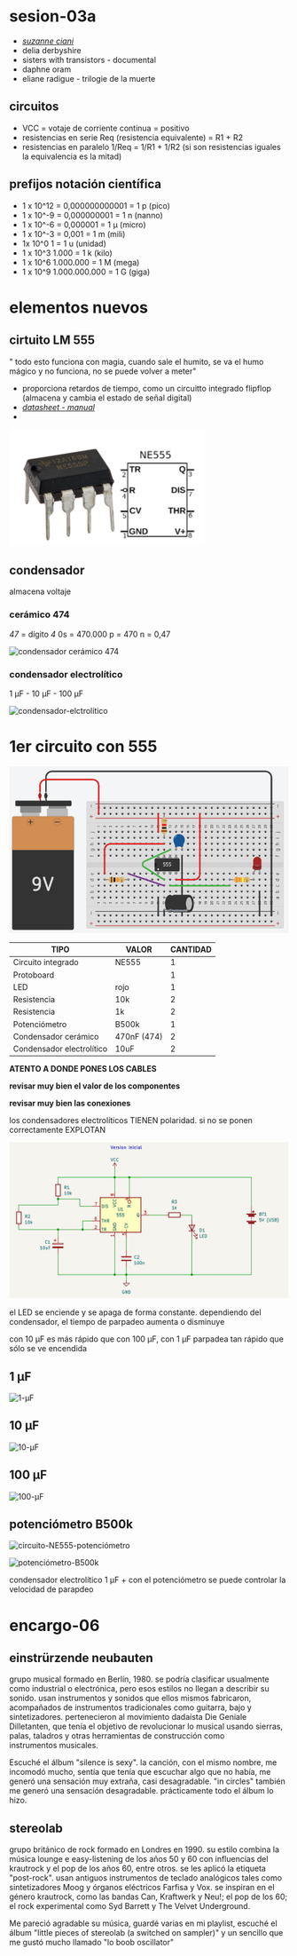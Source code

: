 # sesion-03a

- *[suzanne ciani](https://www.youtube.com/watch?v=nJWk7jiASP0)*
- delia derbyshire
- sisters with transistors - documental
- daphne oram
- eliane radigue - trilogie de la muerte

## circuitos

- VCC = votaje de corriente continua = positivo
- resistencias en serie Req (resistencia equivalente) = R1 + R2
- resistencias en paralelo 1/Req = 1/R1 + 1/R2 (si son resistencias iguales la equivalencia es la mitad)

## prefijos notación científica

- 1 x 10^12 = 0,000000000001 = 1 p (pico)
- 1 x 10^-9 = 0,000000001 = 1 n (nanno)
- 1 x 10^-6 = 0,000001 = 1 μ (micro)
- 1 x 10^-3 = 0,001 = 1 m (mili)
- 1x 10^0 1 = 1 u (unidad)
- 1 x 10^3 1.000 = 1 k (kilo)
- 1 x 10^6 1.000.000 = 1 M (mega)
- 1 x 10^9 1.000.000.000 = 1 G (giga)

# elementos nuevos

## cirtuito LM 555

" todo esto funciona con magia, cuando sale el humito, se va el humo mágico y no funciona, no se puede volver a meter"

- proporciona retardos de tiempo, como un circuitto integrado flipflop (almacena y cambia el estado de señal digital)
- *[datasheet - manual](https://www.ti.com/lit/ds/symlink/ne555.pdf)*
-  

![NE555P](./archivos/NE555P.png)

## condensador

almacena voltaje

### cerámico 474

*47* = dígito *4* 0s = 470.000 p = 470 n = 0,47

![condensador cerámico 474](./archivos/condensador-cerámico-474.png)

### condensador electrolítico

1 μF - 10 μF - 100 μF

![condensador-elctrolítico](./archivos/condensador-elctrolítico.png)

# 1er circuito con 555

![circuito-NE555](./archivos/circuito_NE555.png)

| **TIPO**                  | **VALOR**    | **CANTIDAD** |
| ------------------------- | -----------  | ------------ |
| Circuito integrado        | NE555        | 1            |
| Protoboard                |              | 1            |
| LED                       | rojo         | 1            |
| Resistencia               | 10k          | 2            |
| Resistencia               | 1k           | 2            |
| Potenciómetro             | B500k        | 1            |
| Condensador cerámico      | 470nF (474)  | 2            |
| Condensador electrolítico | 10uF         | 2            |

**ATENTO A DONDE PONES LOS CABLES**
 
**revisar muy bien el valor de los componentes**

**revisar muy bien las conexiones**

los condensadores electrolíticos TIENEN polaridad. si no se ponen correctamente EXPLOTAN

![esquematico-astable](./archivos/esquematico-astable.png)

el LED se enciende y se apaga de forma constante. dependiendo del condensador, el tiempo de parpadeo aumenta o disminuye

con 10 μF es más rápido que con 100 μF, con 1 μF parpadea tan rápido que sólo se ve encendida

## 1 μF

![1-μF](./archivos/1-μF.gif)

## 10 μF

![10-μF](./archivos/10-μF.gif)

## 100 μF

![100-μF](./archivos/100-μF.gif)

## potenciómetro B500k

![circuito-NE555-potenciómetro](./archivos/circuito-NE555-potenciómetro.png)

![potenciómetro-B500k](./archivos/potenciómetro-B500k.gif)

condensador electrolítico 1 μF + con el potenciómetro se puede controlar la velocidad de parapdeo

# encargo-06

## einstrürzende neubauten

grupo musical formado en Berlín, 1980. se podría clasificar usualmente como industrial o electrónica, pero esos estilos no llegan a describir su sonido. usan instrumentos y sonidos que ellos mismos fabricaron, acompañados de instrumentos tradicionales como guitarra, bajo y sintetizadores. pertenecieron al movimiento dadaísta Die Geniale Dilletanten, que tenía el objetivo de revolucionar lo musical usando sierras, palas, taladros y otras herramientas de construcción como instrumentos musicales.

Escuché el álbum "silence is sexy". la canción, con el mismo nombre, me incomodó mucho, sentía que tenía que escuchar algo que no había, me generó una sensación muy extraña, casi desagradable. "in circles" también me generó una sensación desagradable. prácticamente todo el álbum lo hizo.

## stereolab

grupo británico de rock formado en Londres en 1990. su estilo combina la música lounge e easy-listening de los años 50 y 60 con influencias del krautrock y el pop de los años 60, entre otros. se les aplicó la etiqueta "post-rock". usan antiguos instrumentos de teclado analógicos tales como sintetizadores Moog y órganos eléctricos Farfisa y Vox.
se inspiran en el género krautrock, como las bandas Can, Kraftwerk y Neu!; el pop de los 60; el rock experimental como Syd Barrett y The Velvet Underground.

Me pareció agradable su música, guardé varias en mi playlist, escuché el álbum "little pieces of stereolab (a switched on sampler)" y un sencillo que me gustó mucho llamado "lo boob oscillator"
